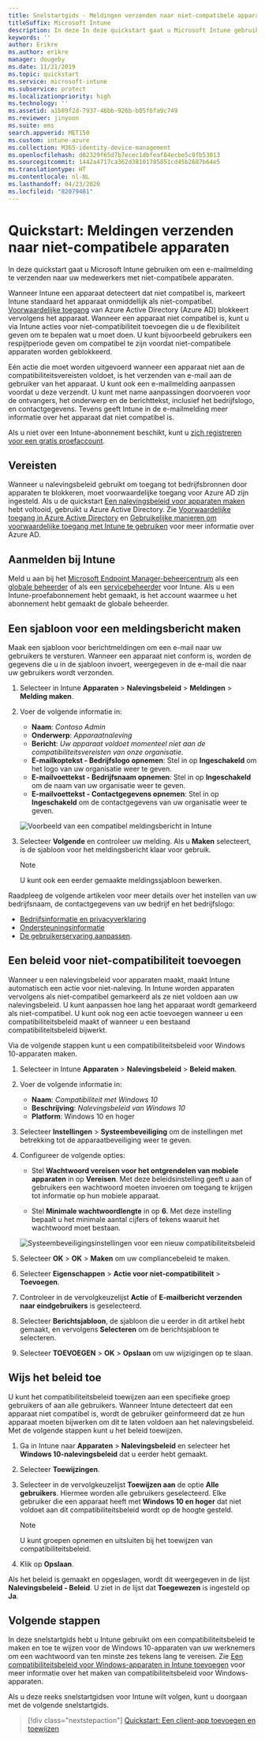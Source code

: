 ```yaml
---
title: Snelstartgids - Meldingen verzenden naar niet-compatibele apparaten
titleSuffix: Microsoft Intune
description: In deze In deze quickstart gaat u Microsoft Intune gebruiken om e-mailmeldingen te verzenden naar niet-compatibele apparaten.
keywords: ''
author: Erikre
ms.author: erikre
manager: dougeby
ms.date: 11/21/2019
ms.topic: quickstart
ms.service: microsoft-intune
ms.subservice: protect
ms.localizationpriority: high
ms.technology: ''
ms.assetid: a1b89f2d-7937-46bb-926b-b05f6fa9c749
ms.reviewer: jinyoon
ms.suite: ems
search.appverid: MET150
ms.custom: intune-azure
ms.collection: M365-identity-device-management
ms.openlocfilehash: d02329f65d7b7ecec1dbfeaf84ecbe5c8fb53013
ms.sourcegitcommit: 1442a4717ca362d38101785851cd45b2687b64e5
ms.translationtype: HT
ms.contentlocale: nl-NL
ms.lasthandoff: 04/23/2020
ms.locfileid: "82079481"
---
```

# <a name="quickstart-send-notifications-to-noncompliant-devices"></a>Quickstart: Meldingen verzenden naar niet-compatibele apparaten

In deze quickstart gaat u Microsoft Intune gebruiken om een e-mailmelding te verzenden naar uw medewerkers met niet-compatibele apparaten.

Wanneer Intune een apparaat detecteert dat niet compatibel is, markeert Intune standaard het apparaat onmiddellijk als niet-compatibel. [Voorwaardelijke toegang](https://docs.microsoft.com/azure/active-directory/active-directory-conditional-access-azure-portal) van Azure Active Directory (Azure AD) blokkeert vervolgens het apparaat. Wanneer een apparaat niet compatibel is, kunt u via Intune acties voor niet-compatibiliteit toevoegen die u de flexibiliteit geven om te bepalen wat u moet doen. U kunt bijvoorbeeld gebruikers een respijtperiode geven om compatibel te zijn voordat niet-compatibele apparaten worden geblokkeerd.

Eén actie die moet worden uitgevoerd wanneer een apparaat niet aan de compatibiliteitsvereisten voldoet, is het verzenden van e-mail aan de gebruiker van het apparaat. U kunt ook een e-mailmelding aanpassen voordat u deze verzendt. U kunt met name aanpassingen doorvoeren voor de ontvangers, het onderwerp en de berichttekst, inclusief het bedrijfslogo, en contactgegevens. Tevens geeft Intune in de e-mailmelding meer informatie over het apparaat dat niet compatibel is.

Als u niet over een Intune-abonnement beschikt, kunt u [zich registreren voor een gratis proefaccount](../fundamentals/free-trial-sign-up.md).

## <a name="prerequisites"></a>Vereisten

Wanneer u nalevingsbeleid gebruikt om toegang tot bedrijfsbronnen door apparaten te blokkeren, moet voorwaardelijke toegang voor Azure AD zijn ingesteld. Als u de quickstart [Een nalevingsbeleid voor apparaten maken](quickstart-set-password-length-android.md) hebt voltooid, gebruikt u Azure Active Directory. Zie [Voorwaardelijke toegang in Azure Active Directory](https://docs.microsoft.com/azure/active-directory/active-directory-conditional-access-azure-portal) en [Gebruikelijke manieren om voorwaardelijke toegang met Intune te gebruiken](../protect/conditional-access-intune-common-ways-use.md) voor meer informatie over Azure AD.

## <a name="sign-in-to-intune"></a>Aanmelden bij Intune

Meld u aan bij het [Microsoft Endpoint Manager-beheercentrum](https://go.microsoft.com/fwlink/?linkid=2109431) als een [globale beheerder](../fundamentals/users-add.md#types-of-administrators) of als een [servicebeheerder](../fundamentals/users-add.md#types-of-administrators) voor Intune. Als u een Intune-proefabonnement hebt gemaakt, is het account waarmee u het abonnement hebt gemaakt de globale beheerder.

## <a name="create-a-notification-message-template"></a>Een sjabloon voor een meldingsbericht maken

Maak een sjabloon voor berichtmeldingen om een e-mail naar uw gebruikers te versturen. Wanneer een apparaat niet conform is, worden de gegevens die u in de sjabloon invoert, weergegeven in de e-mail die naar uw gebruikers wordt verzonden.

1. Selecteer in Intune **Apparaten** > **Nalevingsbeleid** > **Meldingen** > **Melding maken**.
2. Voer de volgende informatie in:

   - **Naam**: *Contoso Admin*
   - **Onderwerp**: *Apparaatnaleving*
   - **Bericht**: *Uw apparaat voldoet momenteel niet aan de compatibiliteitsvereisten van onze organisatie.*
   - **E-mailkoptekst - Bedrijfslogo opnemen**: Stel in op **Ingeschakeld** om het logo van uw organisatie weer te geven.
   - **E-mailvoettekst - Bedrijfsnaam opnemen**: Stel in op **Ingeschakeld** om de naam van uw organisatie weer te geven.
   - **E-mailvoettekst - Contactgegevens opnemen**: Stel in op **Ingeschakeld** om de contactgegevens van uw organisatie weer te geven.

   ![Voorbeeld van een compatibel meldingsbericht in Intune](./media/quickstart-send-notification/quickstart-send-notification-01.png)

3. Selecteer **Volgende** en controleer uw melding. Als u **Maken** selecteert, is de sjabloon voor het meldingsbericht klaar voor gebruik.

   > [!NOTE]
   > U kunt ook een eerder gemaakte meldingssjabloon bewerken.

Raadpleeg de volgende artikelen voor meer details over het instellen van uw bedrijfsnaam, de contactgegevens van uw bedrijf en het bedrijfslogo:

- [Bedrijfsinformatie en privacyverklaring](../apps/company-portal-app.md#configuration)
- [Ondersteuningsinformatie](../apps/company-portal-app.md#support-information)
- [De gebruikerservaring aanpassen](../apps/company-portal-app.md#customizing-the-user-experience).

## <a name="add-a-noncompliance-policy"></a>Een beleid voor niet-compatibiliteit toevoegen

Wanneer u een nalevingsbeleid voor apparaten maakt, maakt Intune automatisch een actie voor niet-naleving. In Intune worden apparaten vervolgens als niet-compatibel gemarkeerd als ze niet voldoen aan uw nalevingsbeleid. U kunt aanpassen hoe lang het apparaat wordt gemarkeerd als niet-compatibel. U kunt ook nog een actie toevoegen wanneer u een compatibiliteitsbeleid maakt of wanneer u een bestaand compatibiliteitsbeleid bijwerkt.

Via de volgende stappen kunt u een compatibiliteitsbeleid voor Windows 10-apparaten maken.

1. Selecteer in Intune **Apparaten** > **Nalevingsbeleid** > **Beleid maken**.

2. Voer de volgende informatie in:

   - **Naam**: *Compatibiliteit met Windows 10*
   - **Beschrijving**: *Nalevingsbeleid van Windows 10*
   - **Platform**: Windows 10 en hoger

3. Selecteer **Instellingen** > **Systeembeveiliging** om de instellingen met betrekking tot de apparaatbeveiliging weer te geven.

4. Configureer de volgende opties:

   - Stel **Wachtwoord vereisen voor het ontgrendelen van mobiele apparaten** in op **Vereisen**. Met deze beleidsinstelling geeft u aan of gebruikers een wachtwoord moeten invoeren om toegang te krijgen tot informatie op hun mobiele apparaat.

   - Stel **Minimale wachtwoordlengte** in op **6**. Met deze instelling bepaalt u het minimale aantal cijfers of tekens waaruit het wachtwoord moet bestaan.

   ![Systeembeveiligingsinstellingen voor een nieuw compatibiliteitsbeleid](./media/quickstart-send-notification/system-security-settings-01.png)

5. Selecteer **OK** > **OK** > **Maken** om uw compliancebeleid te maken.

6. Selecteer **Eigenschappen** > **Actie voor niet-compatibiliteit** > **Toevoegen**.

7. Controleer in de vervolgkeuzelijst **Actie** of **E-mailbericht verzenden naar eindgebruikers** is geselecteerd.

8. Selecteer **Berichtsjabloon**, de sjabloon die u eerder in dit artikel hebt gemaakt, en vervolgens **Selecteren** om de berichtsjabloon te selecteren.

9. Selecteer **TOEVOEGEN** > **OK** > **Opslaan** om uw wijzigingen op te slaan.

## <a name="assign-the-policy"></a>Wijs het beleid toe

U kunt het compatibiliteitsbeleid toewijzen aan een specifieke groep gebruikers of aan alle gebruikers. Wanneer Intune detecteert dat een apparaat niet compatibel is, wordt de gebruiker geïnformeerd dat ze hun apparaat moeten bijwerken om dit te laten voldoen aan het nalevingsbeleid. Met de volgende stappen kunt u het beleid toewijzen.

1. Ga in Intune naar **Apparaten** > **Nalevingsbeleid** en selecteer het **Windows 10-nalevingsbeleid** dat u eerder hebt gemaakt.

2. Selecteer **Toewijzingen**.

3. Selecteer in de vervolgkeuzelijst **Toewijzen aan** de optie **Alle gebruikers**. Hiermee worden alle gebruikers geselecteerd. Elke gebruiker die een apparaat heeft met **Windows 10 en hoger** dat niet voldoet aan dit compatibiliteitsbeleid wordt op de hoogte gesteld.

    > [!NOTE]
    > U kunt groepen opnemen en uitsluiten bij het toewijzen van compatibiliteitsbeleid.

4. Klik op **Opslaan**.

Als het beleid is gemaakt en opgeslagen, wordt dit weergegeven in de lijst **Nalevingsbeleid - Beleid**. U ziet in de lijst dat **Toegewezen** is ingesteld op **Ja**.

## <a name="next-steps"></a>Volgende stappen

In deze snelstartgids hebt u Intune gebruikt om een compatibiliteitsbeleid te maken en toe te wijzen voor de Windows 10-apparaten van uw werknemers om een wachtwoord van ten minste zes tekens lang te vereisen. Zie [Een compatibiliteitsbeleid voor Windows-apparaten in Intune toevoegen](compliance-policy-create-windows.md) voor meer informatie over het maken van compatibiliteitsbeleid voor Windows-apparaten.

Als u deze reeks snelstartgidsen voor Intune wilt volgen, kunt u doorgaan met de volgende snelstartgids.

> [!div class="nextstepaction"]
> [Quickstart: Een client-app toevoegen en toewijzen](../apps/quickstart-add-assign-app.md)
